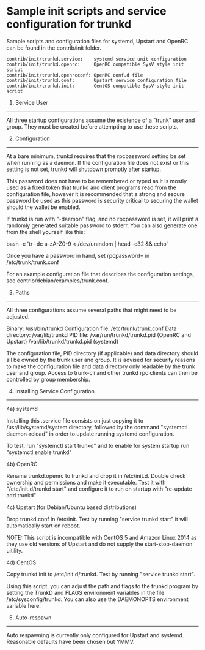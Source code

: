 Sample init scripts and service configuration for trunkd
==========================================================

Sample scripts and configuration files for systemd, Upstart and OpenRC
can be found in the contrib/init folder.

    contrib/init/trunkd.service:    systemd service unit configuration
    contrib/init/trunkd.openrc:     OpenRC compatible SysV style init script
    contrib/init/trunkd.openrcconf: OpenRC conf.d file
    contrib/init/trunkd.conf:       Upstart service configuration file
    contrib/init/trunkd.init:       CentOS compatible SysV style init script

1. Service User
---------------------------------

All three startup configurations assume the existence of a "trunk" user
and group.  They must be created before attempting to use these scripts.

2. Configuration
---------------------------------

At a bare minimum, trunkd requires that the rpcpassword setting be set
when running as a daemon.  If the configuration file does not exist or this
setting is not set, trunkd will shutdown promptly after startup.

This password does not have to be remembered or typed as it is mostly used
as a fixed token that trunkd and client programs read from the configuration
file, however it is recommended that a strong and secure password be used
as this password is security critical to securing the wallet should the
wallet be enabled.

If trunkd is run with "-daemon" flag, and no rpcpassword is set, it will
print a randomly generated suitable password to stderr.  You can also
generate one from the shell yourself like this:

bash -c 'tr -dc a-zA-Z0-9 < /dev/urandom | head -c32 && echo'

Once you have a password in hand, set rpcpassword= in /etc/trunk/trunk.conf

For an example configuration file that describes the configuration settings,
see contrib/debian/examples/trunk.conf.

3. Paths
---------------------------------

All three configurations assume several paths that might need to be adjusted.

Binary:              /usr/bin/trunkd
Configuration file:  /etc/trunk/trunk.conf
Data directory:      /var/lib/trunkd
PID file:            /var/run/trunkd/trunkd.pid (OpenRC and Upstart)
                     /var/lib/trunkd/trunkd.pid (systemd)

The configuration file, PID directory (if applicable) and data directory
should all be owned by the trunk user and group.  It is advised for security
reasons to make the configuration file and data directory only readable by the
trunk user and group.  Access to trunk-cli and other trunkd rpc clients
can then be controlled by group membership.

4. Installing Service Configuration
-----------------------------------

4a) systemd

Installing this .service file consists on just copying it to
/usr/lib/systemd/system directory, followed by the command
"systemctl daemon-reload" in order to update running systemd configuration.

To test, run "systemctl start trunkd" and to enable for system startup run
"systemctl enable trunkd"

4b) OpenRC

Rename trunkd.openrc to trunkd and drop it in /etc/init.d.  Double
check ownership and permissions and make it executable.  Test it with
"/etc/init.d/trunkd start" and configure it to run on startup with
"rc-update add trunkd"

4c) Upstart (for Debian/Ubuntu based distributions)

Drop trunkd.conf in /etc/init.  Test by running "service trunkd start"
it will automatically start on reboot.

NOTE: This script is incompatible with CentOS 5 and Amazon Linux 2014 as they
use old versions of Upstart and do not supply the start-stop-daemon uitility.

4d) CentOS

Copy trunkd.init to /etc/init.d/trunkd. Test by running "service trunkd start".

Using this script, you can adjust the path and flags to the trunkd program by
setting the TrunkD and FLAGS environment variables in the file
/etc/sysconfig/trunkd. You can also use the DAEMONOPTS environment variable here.

5. Auto-respawn
-----------------------------------

Auto respawning is currently only configured for Upstart and systemd.
Reasonable defaults have been chosen but YMMV.
